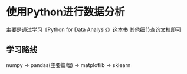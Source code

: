 # 使用Python进行数据分析

主要是通过学习《Python for Data Analysis》[这本书](https://wesmckinney.com/book/)
其他细节查询文档即可

## 学习路线
numpy -> pandas(主要篇幅) -> matplotlib -> sklearn

